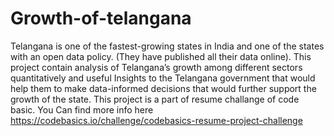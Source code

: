# Growth-of-telangana
Telangana is one of the fastest-growing states in India and one of the states with an open data policy. (They have published all their data online). This project contain analysis of  Telangana’s growth among different sectors quantitatively and useful Insights to the Telangana government that would help them to make data-informed decisions that would further support the growth of the state.
This project is a part of resume challange of code basic. You Can find more info here https://codebasics.io/challenge/codebasics-resume-project-challenge
